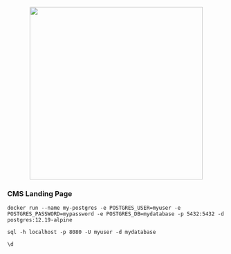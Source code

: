 <p align="center"><a href="https://laravel.com" target="_blank"><img src="https://raw.githubusercontent.com/laravel/art/master/logo-lockup/5%20SVG/2%20CMYK/1%20Full%20Color/laravel-logolockup-cmyk-red.svg" width="400"></a></p>

### CMS Landing Page


``` docker run --name my-postgres -e POSTGRES_USER=myuser -e POSTGRES_PASSWORD=mypassword -e POSTGRES_DB=mydatabase -p 5432:5432 -d postgres:12.19-alpine ```

```sql -h localhost -p 8080 -U myuser -d mydatabase```

```\d```
